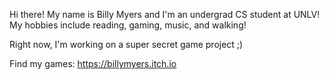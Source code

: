 Hi there! My name is Billy Myers and I'm an undergrad CS student at UNLV! My hobbies include reading, gaming, music, and walking!

Right now, I'm working on a super secret game project ;)

Find my games: https://billymyers.itch.io

<!--
**billymyers/billymyers** is a ✨ _special_ ✨ repository because its `README.md` (this file) appears on your GitHub profile.

Here are some ideas to get you started:

- 🔭 I’m currently working on ...
- 🌱 I’m currently learning ...
- 👯 I’m looking to collaborate on ...
- 🤔 I’m looking for help with ...
- 💬 Ask me about ...
- 📫 How to reach me: ...
- 😄 Pronouns: ...
- ⚡ Fun fact: ...
-->
